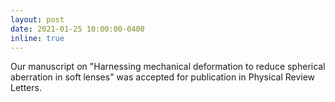 ```yaml
---
layout: post
date: 2021-01-25 10:00:00-0400
inline: true
---
```


Our manuscript on "Harnessing mechanical deformation to reduce spherical aberration in
    soft lenses" was accepted for publication in Physical Review Letters.
